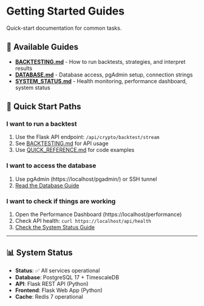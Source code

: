 # Getting Started Guides

Quick-start documentation for common tasks.

## 📖 Available Guides

- **[BACKTESTING.md](./BACKTESTING.md)** - How to run backtests, strategies, and interpret results
- **[DATABASE.md](./DATABASE.md)** - Database access, pgAdmin setup, connection strings
- **[SYSTEM_STATUS.md](./SYSTEM_STATUS.md)** - Health monitoring, performance dashboard, system status

## 🎯 Quick Start Paths

### I want to run a backtest
1. Use the Flask API endpoint: `/api/crypto/backtest/stream`
2. See [BACKTESTING.md](./BACKTESTING.md) for API usage
3. Use [QUICK_REFERENCE.md](../reference/QUICK_REFERENCE.md) for code examples

### I want to access the database
1. Use pgAdmin (https://localhost/pgadmin/) or SSH tunnel
2. [Read the Database Guide](./DATABASE.md)

### I want to check if things are working
1. Open the Performance Dashboard (https://localhost/performance)
2. Check API health: `curl https://localhost/api/health`
3. [Check the System Status Guide](./SYSTEM_STATUS.md)

---

## 📊 System Status

- **Status**: ✅ All services operational
- **Database**: PostgreSQL 17 + TimescaleDB
- **API**: Flask REST API (Python)
- **Frontend**: Flask Web App (Python)
- **Cache**: Redis 7 operational
